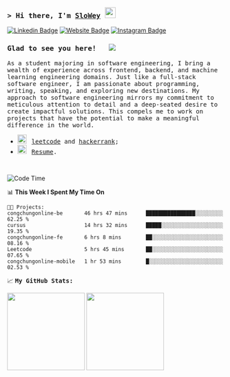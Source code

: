 ### <samp>&gt; Hi there, I'm <a href="https://www.slowey.works/" target="_blank">SloWey</a> <img src="https://media.giphy.com/media/hvRJCLFzcasrR4ia7z/giphy.gif" width="25"> </samp>

[![Linkedin Badge](https://img.shields.io/badge/-LinkedIn-0e76a8?style=flat-square&logo=Linkedin&logoColor=white)](https://linkedin.com/in/sloweyne)
[![Website Badge](https://img.shields.io/badge/Website-3b5998?style=flat-square&logo=google-chrome&logoColor=white)](https://slowey.works)
[![Instagram Badge](https://img.shields.io/badge/-Instagram-e4405f?style=flat-square&logo=Instagram&logoColor=white)](https://instagram.com/slowey.psd/)

### <samp>Glad to see you here! &nbsp; ![](https://komarev.com/ghpvc/?username=sloweyyy&style=flat-square)

<samp> As a student majoring in software engineering, I bring a wealth of experience across frontend, backend, and machine learning engineering domains. Just like a full-stack software engineer, I am passionate about programming, writing, speaking, and exploring new destinations. My approach to software engineering mirrors my commitment to meticulous attention to detail and a deep-seated desire to create impactful solutions. This compels me to work on projects that have the potential to make a meaningful difference in the world.


-   <img src="https://github.com/Gapur/Gapur/blob/main/assets/lightning.gif?raw=true" width="21" />&nbsp;&nbsp; <samp>[leetcode](https://leetcode.com/slowey/) and [hackerrank](https://www.hackerrank.com/profile/slowey);
-   <img src="https://github.com/Gapur/Gapur/blob/main/assets/doc.gif?raw=true" width="21" />&nbsp;&nbsp; <samp>[Resume](https://drive.google.com/uc?export=download&id=14VcPD_mXkNDaLmYK5KaqwgBboKu0CQcC).

</br>

<!--START_SECTION:waka-->
![Code Time](http://img.shields.io/badge/Code%20Time-863%20hrs%2011%20mins-blue)

📊 **This Week I Spent My Time On** 

```text
🐱‍💻 Projects: 
congchungonline-be       46 hrs 47 mins      ████████████████░░░░░░░░░   62.25 % 
cursus                   14 hrs 32 mins      █████░░░░░░░░░░░░░░░░░░░░   19.35 % 
congchungonline-fe       6 hrs 8 mins        ██░░░░░░░░░░░░░░░░░░░░░░░   08.16 % 
Leetcode                 5 hrs 45 mins       ██░░░░░░░░░░░░░░░░░░░░░░░   07.65 % 
congchungonline-mobile   1 hr 53 mins        █░░░░░░░░░░░░░░░░░░░░░░░░   02.53 % 
```


<!--END_SECTION:waka-->

📈 **<samp>My GitHub Stats:**

<p>
  <img height="180em" src="https://github-readme-stats.vercel.app/api?username=sloweyyy&show_icons=true&hide_border=true&&count_private=true&include_all_commits=true&theme=transparent&include_orgs=true" />
  <img height="180em" src="https://github-readme-stats.vercel.app/api/top-langs/?username=sloweyyy&show_icons=true&hide_border=true&layout=compact&langs_count=10&theme=transparent&include_orgs=true&exclude_repo=Facial-expression-recognition-through-Portrait-Images,CS114.O11-22521145,CS114.O11-FinalProject"/>
</p>

<!--START_SECTION:SHOW_OS-->
<!--END_SECTION:SHOW_OS-->

